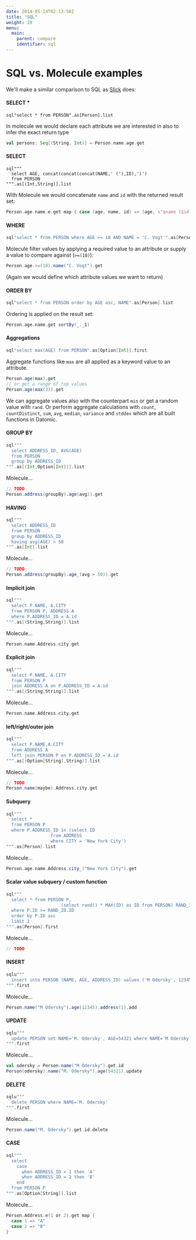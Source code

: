 ```yaml
---
date: 2014-05-14T02:13:50Z
title: "SQL"
weight: 20
menu:
  main:
    parent: compare
    identifier: sql
---
```


# SQL vs. Molecule examples

We'll make a similar comparison to SQL as [Slick](http://slick.typesafe.com/doc/3.0.0-M1/sql-to-slick.html#sql-vs-slick-examples) does:

#### SELECT *

```
sql"select * from PERSON".as[Person].list
```
In molecule we would declare each attribute we are interested in also to infer the exact return type
```scala
val persons: Seq[(String, Int)] = Person.name.age.get
```

#### SELECT

```
sql"""
  select AGE, concat(concat(concat(NAME,' ('),ID),')')
  from PERSON
""".as[(Int,String)].list
```
With Molecule we would concatenate `name` and `id` with the returned result set:
```scala
Person.age.name.e.get map { case (age, name, id) => (age, s"$name ($id)" }
```

#### WHERE

```scala
sql"select * from PERSON where AGE >= 18 AND NAME = 'C. Vogt'".as[Person].list
```
Molecule filter values by applying a required value to an attribute or supply a value to compare against (`>=(18)`):
```scala
Person.age.>=(18).name("C. Vogt").get
```
(Again we would define which attribute values we want to return)


#### ORDER BY

```scala
sql"select * from PERSON order by AGE asc, NAME".as[Person].list
```
Ordering is applied on the result set:
```scala
Person.age.name.get sortBy(_._1)
```

#### Aggregations

```scala
sql"select max(AGE) from PERSON".as[Option[Int]].first
```
Aggregate functions like `max` are all applied as a keyword value to an attribute.
```scala
Person.age(max).get
// or get a range of top values
Person.age(max(3)).get
```
We can aggregate values also with the counterpart `min` or get a random value with `rand`. Or perform aggregate calculations with `count`, `countDistinct`, `sum`, `avg`, `median`, `variance` and `stddev` which are all built functions in Datomic.


#### GROUP BY

```scala
sql"""
  select ADDRESS_ID, AVG(AGE)
  from PERSON
  group by ADDRESS_ID
""".as[(Int,Option[Int])].list
```
Molecule...
```scala
// TODO
Person.address(groupBy).age(avg)).get
```

#### HAVING

```scala
sql"""
  select ADDRESS_ID
  from PERSON
  group by ADDRESS_ID
  having avg(AGE) > 50
""".as[Int].list
```
Molecule...
```scala
// TODO
Person.address(groupBy).age_(avg > 50)).get
```

#### Implicit join

```scala
sql"""
  select P.NAME, A.CITY
  from PERSON P, ADDRESS A
  where P.ADDRESS_ID = A.id
""".as[(String,String)].list
```
Molecule...
```scala
Person.name.Address.city.get
```

#### Explicit join

```scala
sql"""
  select P.NAME, A.CITY
  from PERSON P
  join ADDRESS A on P.ADDRESS_ID = A.id
""".as[(String,String)].list
```
Molecule...
```scala
Person.name.Address.city.get
```

#### left/right/outer join

```scala
sql"""
  select P.NAME,A.CITY
  from ADDRESS A
  left join PERSON P on P.ADDRESS_ID = A.id
""".as[(Option[String],String)].list
```
Molecule...
```scala
// TODO
Person.name(maybe).Address.city.get
```

#### Subquery

```scala
sql"""
  select *
  from PERSON P
  where P.ADDRESS_ID in (select ID
                 from ADDRESS
                 where CITY = 'New York City')
""".as[Person].list
```
Molecule...
```scala
Person.age.name.Address.city_("New York City").get
```

#### Scalar value subquery / custom function

```scala
sql"""
  select * from PERSON P,
                     (select rand() * MAX(ID) as ID from PERSON) RAND_ID
  where P.ID >= RAND_ID.ID
  order by P.ID asc
  limit 1
""".as[Person].first
```
Molecule...
```scala
// TODO
```

#### INSERT

```scala
sqlu"""
  insert into PERSON (NAME, AGE, ADDRESS_ID) values ('M Odersky', 12345, 1)
""".first
```
Molecule...
```scala
Person.name("M Odersky").age(12345).address(1).add
```

#### UPDATE

```scala
sqlu"""
  update PERSON set NAME='M. Odersky', AGE=54321 where NAME='M Odersky'
""".first
```
Molecule...
```scala
val odersky = Person.name("M Odersky").get.id
Person(odersky).name("M. Odersky").age(54321).update
```

#### DELETE

```scala
sqlu"""
  delete PERSON where NAME='M. Odersky'
""".first
```
Molecule...
```scala
Person.name("M. Odersky").get.id.delete
```

#### CASE

```scala
sql"""
  select
    case 
      when ADDRESS_ID = 1 then 'A'
      when ADDRESS_ID = 2 then 'B'
    end
  from PERSON P
""".as[Option[String]].list
```
Molecule...
```scala
Person.Address.e(1 or 2).get map {
  case 1 => "A"
  case 2 => "B"
}
```
































